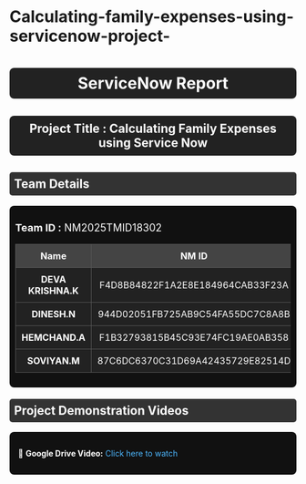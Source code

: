 # Calculating-family-expenses-using-servicenow-project-
<h1 style="text-align:center; color:white; background:#222; padding:10px; border-radius:8px;">
  ServiceNow Report
</h1>

<h2 style="text-align:center; color:white; background:#222; padding:10px; border-radius:8px;">
  Project Title : Calculating Family Expenses using Service Now
</h2>

<h2 style="color:white; background:#333; padding:8px; border-radius:5px;">
  Team Details
</h2>

<div style="background:#111; padding:10px; border-radius:8px;">
  <p style="color:white; font-size:18px;">
    <b>Team ID :</b> NM2025TMID18302
  </p>

  <table style="width:100%; border-collapse:collapse; background:#222; color:white; text-align:center;">
    <tr style="background:#444;">
      <th style="padding:10px; border:1px solid #555;">Name</th>
      <th style="padding:10px; border:1px solid #555;">NM ID</th>
      <th style="padding:10px; border:1px solid #555;">Position</th>
    </tr>
    <tr>
      <td style="padding:10px; border:1px solid #555;"><b>DEVA KRISHNA.K</b></td>
      <td style="padding:10px; border:1px solid #555;">F4D8B84822F1A2E8E184964CAB33F23A</td>
      <td style="padding:10px; border:1px solid #555;">Leader</td>
    </tr>
    <tr>
      <td style="padding:10px; border:1px solid #555;"><b>DINESH.N</b></td>
      <td style="padding:10px; border:1px solid #555;">944D02051FB725AB9C54FA55DC7C8A8B</td>
      <td style="padding:10px; border:1px solid #555;">Member</td>
    </tr>
    <tr>
      <td style="padding:10px; border:1px solid #555;"><b>HEMCHAND.A</b></td>
      <td style="padding:10px; border:1px solid #555;">F1B32793815B45C93E74FC19AE0AB358</td>
      <td style="padding:10px; border:1px solid #555;">Member</td>
    </tr>
    <tr>
      <td style="padding:10px; border:1px solid #555;"><b>SOVIYAN.M </b></td>
      <td style="padding:10px; border:1px solid #555;">87C6DC6370C31D69A42435729E82514D</td>
      <td style="padding:10px; border:1px solid #555;">Member</td>
    </tr>
  </table>
</div>

<h2 style="color:white; background:#333; padding:8px; border-radius:5px; margin-top:20px;">
  Project Demonstration Videos
</h2>

<div style="background:#111; padding:15px; border-radius:8px; color:white;">
  <p>📌 <b>Google Drive Video:</b> 
     <a href="https://drive.google.com/file/d/15fFV-__S_0fXEEq2FdG6nXhQX7mbsc3d/view?usp=drivesdk" 
        style="color:#4DB8FF; text-decoration:none;" target="_blank">Click here to watch</a>
  </p>
</div>
